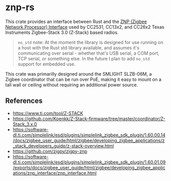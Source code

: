# znp-rs

This crate provides an interface between Rust and the [ZNP (Zigbee Network Processor) Interface](https://software-dl.ti.com/simplelink/esd/plugins/simplelink_zigbee_sdk_plugin/1.60.01.09/exports/docs/zigbee_user_guide/html/zigbee/developing_zigbee_applications/znp_interface/znp_interface.html) used by CC2531, CC13x2, and CC26x2 Texas Instruments Zigbee-Stack 3.0 (Z-Stack) based radios.

> `no_std` note: At the moment the library is designed for use running on a host with the Rust std library available, and assumes it's communicating over serial - whether that's USB serial, a COM port, TCP serial, or something else. In the future I plan to add `no_std` support for embedded use.

This crate was primarilly designed around the SMLIGHT SLZB-06M, a Zigbee coordinator that can be run over PoE, making it easy to mount on a tall wall or ceiling without requiring an additional power source.

## References

 - https://www.ti.com/tool/Z-STACK
 - https://github.com/Koenkk/Z-Stack-firmware/tree/master/coordinator/Z-Stack_3.x.0
 - https://software-dl.ti.com/simplelink/esd/plugins/simplelink_zigbee_sdk_plugin/1.60.00.14/docs/zigbee_user_guide/html/zigbee/developing_zigbee_applications/z_stack_developers_guide/z-stack-overview.html
 - https://github.com/zigpy/zigpy-znp
 - https://software-dl.ti.com/simplelink/esd/plugins/simplelink_zigbee_sdk_plugin/1.60.01.09/exports/docs/zigbee_user_guide/html/zigbee/developing_zigbee_applications/znp_interface/znp_interface.html
